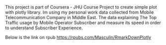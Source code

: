 This project is part of Coursera - JHU Course Project to create simple plot with plotly library. Im using my personal work data collected from Mobile Telecommunication Company in Middle East. The data explaining The Top Traffic usage by Mobile Operator Subscriber and measure its speed in order to understand Subscriber Experience.

Below is the link on rpub
https://rpubs.com/Masculin/RmarkDownPlotly
